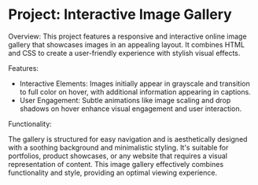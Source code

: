 # Project: Interactive Image Gallery
Overview:
This project features a responsive and interactive online image gallery that showcases images in an appealing layout. It combines HTML and CSS to create a user-friendly experience with stylish visual effects.

Features:

- Interactive Elements: Images initially appear in grayscale and transition to full color on hover, with additional information appearing in captions.
- User Engagement: Subtle animations like image scaling and drop shadows on hover enhance visual engagement and user interaction.

Functionality:

The gallery is structured for easy navigation and is aesthetically designed with a soothing background and minimalistic styling.
It's suitable for portfolios, product showcases, or any website that requires a visual representation of content.
This image gallery effectively combines functionality and style, providing an optimal viewing experience.
